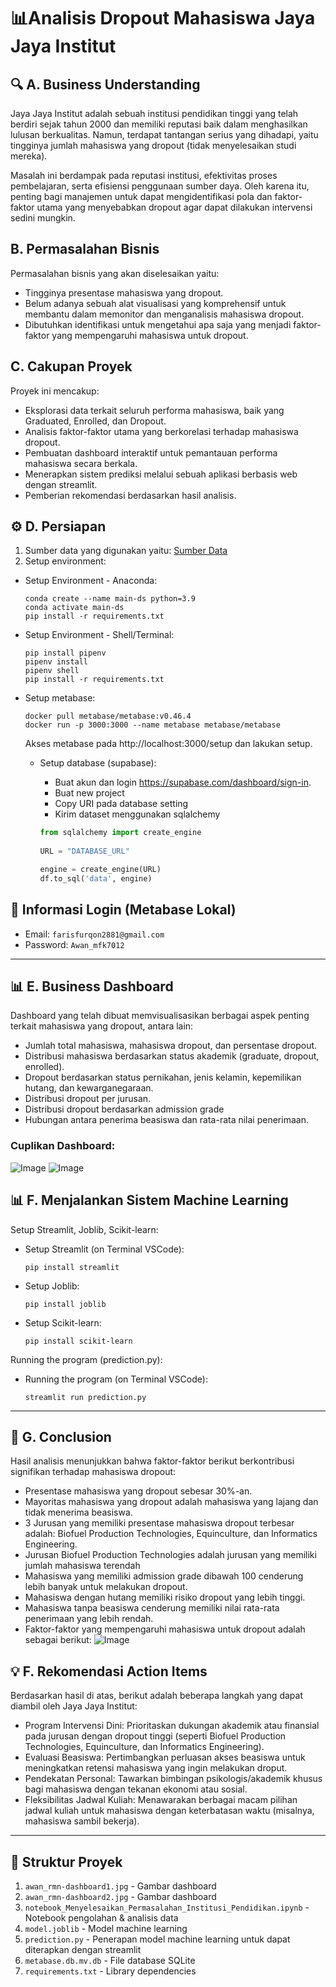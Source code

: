 # 📊Analisis Dropout Mahasiswa Jaya Jaya Institut

## 🔍 A. Business Understanding
Jaya Jaya Institut adalah sebuah institusi pendidikan tinggi yang telah berdiri sejak tahun 2000 dan memiliki reputasi baik dalam menghasilkan lulusan berkualitas. Namun, terdapat tantangan serius yang dihadapi, yaitu tingginya jumlah mahasiswa yang dropout (tidak menyelesaikan studi mereka).

Masalah ini berdampak pada reputasi institusi, efektivitas proses pembelajaran, serta efisiensi penggunaan sumber daya. Oleh karena itu, penting bagi manajemen untuk dapat mengidentifikasi pola dan faktor-faktor utama yang menyebabkan dropout agar dapat dilakukan intervensi sedini mungkin.

## B. Permasalahan Bisnis
Permasalahan bisnis yang akan diselesaikan yaitu:
- Tingginya presentase mahasiswa yang dropout.
- Belum adanya sebuah alat visualisasi yang komprehensif untuk membantu dalam memonitor dan menganalisis mahasiswa dropout.
- Dibutuhkan identifikasi untuk mengetahui apa saja yang menjadi faktor-faktor yang mempengaruhi mahasiswa untuk dropout.

## C. Cakupan Proyek
Proyek ini mencakup:
- Eksplorasi data terkait seluruh performa mahasiswa, baik yang Graduated, Enrolled, dan Dropout.
- Analisis faktor-faktor utama yang berkorelasi terhadap mahasiswa dropout.
- Pembuatan dashboard interaktif untuk pemantauan performa mahasiswa secara berkala.
- Menerapkan sistem prediksi melalui sebuah aplikasi berbasis web dengan streamlit.
- Pemberian rekomendasi berdasarkan hasil analisis.

## ⚙️ D. Persiapan
1. Sumber data yang digunakan yaitu: [Sumber Data](https://github.com/dicodingacademy/dicoding_dataset/blob/main/students_performance/data.csv)
2. Setup environment:
* Setup Environment - Anaconda:
    ```
   conda create --name main-ds python=3.9
    conda activate main-ds
    pip install -r requirements.txt
    ```
* Setup Environment - Shell/Terminal:
  ```
  pip install pipenv
  pipenv install
  pipenv shell
  pip install -r requirements.txt
  ```
  
* Setup metabase:
    ```
    docker pull metabase/metabase:v0.46.4
    docker run -p 3000:3000 --name metabase metabase/metabase
    ```
    Akses metabase pada http://localhost:3000/setup dan lakukan setup.
  * Setup database (supabase):

    * Buat akun dan login https://supabase.com/dashboard/sign-in.
    * Buat new project
    * Copy URI pada database setting
    * Kirim dataset menggunakan sqlalchemy 
    ```python
    from sqlalchemy import create_engine
 
    URL = "DATABASE_URL"
    
    engine = create_engine(URL)
    df.to_sql('data', engine)
    
## 🔐 Informasi Login (Metabase Lokal)

- Email: `farisfurqon2881@gmail.com`
- Password: `Awan_mfk7012`
---

## 📊 E. Business Dashboard

Dashboard yang telah dibuat memvisualisasikan berbagai aspek penting terkait mahasiswa yang dropout, antara lain:
- Jumlah total mahasiswa, mahasiswa dropout, dan persentase dropout.
- Distribusi mahasiswa berdasarkan status akademik (graduate, dropout, enrolled).
- Dropout berdasarkan status pernikahan, jenis kelamin, kepemilikan hutang, dan kewarganegaraan.
- Distribusi dropout per jurusan.
- Distribusi dropout berdasarkan admission grade
- Hubungan antara penerima beasiswa dan rata-rata nilai penerimaan.

### Cuplikan Dashboard:
![Image](https://github.com/user-attachments/assets/681e92c8-142f-44fb-ac6b-66d5bf0270da)
![Image](https://github.com/user-attachments/assets/c633eeaf-ccfd-4afd-968a-fd518030947b)

## 📊 F. Menjalankan Sistem Machine Learning

Setup Streamlit, Joblib, Scikit-learn:
* Setup Streamlit (on Terminal VSCode):
    ```
    pip install streamlit
    ```
* Setup Joblib:
    ```
    pip install joblib
    ```
* Setup Scikit-learn:
    ```
    pip install scikit-learn
    ```

Running the program (prediction.py):
* Running the program (on Terminal VSCode):
    ```
    streamlit run prediction.py
    ```
---

## 📌 G. Conclusion
Hasil analisis menunjukkan bahwa faktor-faktor berikut berkontribusi signifikan terhadap mahasiswa dropout:
- Presentase mahasiswa yang dropout sebesar 30%-an.
- Mayoritas mahasiswa yang dropout adalah mahasiswa yang lajang dan tidak menerima beasiswa.
- 3 Jurusan yang memiliki presentase mahasiswa dropout terbesar adalah: Biofuel Production Technologies, Equinculture, dan  Informatics Engineering.
- Jurusan Biofuel Production Technologies adalah jurusan yang memiliki jumlah mahasiswa terendah
- Mahasiswa yang memiliki admission grade dibawah 100 cenderung lebih banyak untuk melakukan dropout.
- Mahasiswa dengan hutang memiliki risiko dropout yang lebih tinggi.
- Mahasiswa tanpa beasiswa cenderung memiliki nilai rata-rata penerimaan yang lebih rendah.
- Faktor-faktor yang mempengaruhi mahasiswa untuk dropout adalah sebagai berikut:
![Image](https://github.com/user-attachments/assets/c1e428da-b4ad-42f3-bcc2-1b8cbefcb2a6)

## 💡 F. Rekomendasi Action Items

Berdasarkan hasil di atas, berikut adalah beberapa langkah yang dapat diambil oleh Jaya Jaya Institut:
- Program Intervensi Dini: Prioritaskan dukungan akademik atau finansial pada jurusan dengan dropout tinggi (seperti Biofuel Production Technologies, Equinculture, dan  Informatics Engineering).
- Evaluasi Beasiswa: Pertimbangkan perluasan akses beasiswa untuk meningkatkan retensi mahasiswa yang ingin melakukan droput.
- Pendekatan Personal: Tawarkan bimbingan psikologis/akademik khusus bagi mahasiswa dengan tekanan ekonomi atau sosial.
- Fleksibilitas Jadwal Kuliah: Menawarakan berbagai macam pilihan jadwal kuliah untuk mahasiswa dengan keterbatasan waktu (misalnya, mahasiswa sambil bekerja).

---

## 📁 Struktur Proyek

1. `awan_rmn-dashboard1.jpg` - Gambar dashboard
2. `awan_rmn-dashboard2.jpg` - Gambar dashboard
3. `notebook_Menyelesaikan_Permasalahan_Institusi_Pendidikan.ipynb` - Notebook pengolahan & analisis data
4. `model.joblib` - Model machine learning
5. `prediction.py` - Penerapan model machine learning untuk dapat diterapkan dengan streamlit
6. `metabase.db.mv.db` - File database SQLite
7. `requirements.txt` - Library dependencies
